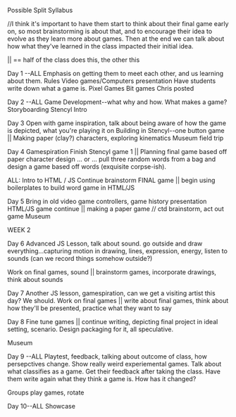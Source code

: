 Possible Split Syllabus

//I think it's important to have them start to think about their final game early on, so most brainstorming is about that, and to encourage their idea to evolve as they learn more about games. Then at the end we can talk about how what they've learned in the class impacted their initial idea.


|| == half of the class does this, the other this

Day 1 --ALL
	Emphasis on getting them to meet each other, and us learning about them.
	Rules
	Video games/Computers presentation
	Have students write down what a game is.
	Pixel Games
	Bit games Chris posted

Day 2 --ALL
	Game Development--what why and how. What makes a game?
	Storyboarding
	Stencyl Intro

Day 3 
Open with game inspiration, talk about being aware of how the game is depicted, what you're playing it on 
Building in Stencyl--one button game || Making paper (clay?) characters, exploring kinematics
		Museum field trip

Day 4 
Gamespiration
Finish Stencyl game 1 || Planning final game based off paper character design ... or ... pull three random words from a bag and design a game based off words (exquisite corpse-ish).

ALL: Intro to HTML / JS
Continue brainstorm FINAL game || begin using boilerplates to build word game in HTML/JS

Day 5 
Bring in old video game controllers, game history presentation 
HTML/JS game continue || making a paper game // ctd brainstorm, act out game
Museum

WEEK 2

Day 6 Advanced JS Lesson, talk about sound. go outside and draw everything...capturing motion in drawing, lines, expression, energy, listen to sounds (can we record things somehow outside?)

Work on final games, sound || brainstorm games, incorporate drawings, think about sounds

Day 7 Another JS lesson, gamespiration, can we get a visiting artist this day? We should. 
		Work on final games || write about final games, think about how they'll be presented, practice what they want to say

Day 8 Fine tune games || continue writing, depicting final project in ideal setting, scenario. Design packaging for it, all speculative.

Museum

Day 9 --ALL
Playtest, feedback, talking about outcome of class, how persepctives change. Show really weird experiemental games. Talk about what classifies as a game. Get their feedback after taking the class. Have them write again what they think a game is. How has it changed?

Groups play games, rotate

Day 10--ALL
Showcase